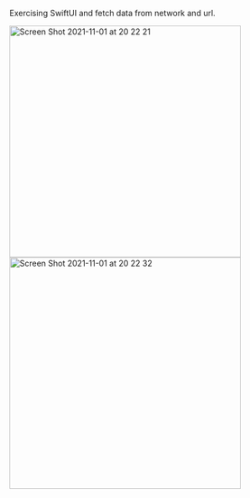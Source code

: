 Exercising SwiftUI and fetch data from network and url.

<img width="410" alt="Screen Shot 2021-11-01 at 20 22 21" src="https://user-images.githubusercontent.com/49111480/139671011-f705b274-71f5-44d0-ade0-49f57eeddb35.png">
<img width="410" alt="Screen Shot 2021-11-01 at 20 22 32" src="https://user-images.githubusercontent.com/49111480/139671024-1974a7bb-9789-4c3c-9908-6948990afc05.png">
